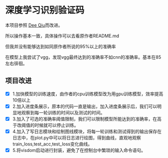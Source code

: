 # 深度学习识别验证码

本项目参照 [Dee Qiu](https://github.com/dee1024/pytorch-captcha-recognition)而改进。

所以操作基本一致，具体操作可以去看原作者README.md

但我并没有能够达到如同原作者所说的95%以上的准确率

在模型上我尝试了vgg，发现vgg最终达到的准确率不如cnn的准确率。基本在85左右徘徊。

##  项目改进

- [x] 1.加快模型的训练速度，由作者的cpu训练模型改为用gpu训练模型，效率提高10倍以上
- [x] 2.加入进度条展示，原本的代码一直是输出，加入进度条展示后，我们可以明显地观察到每一轮训练的时间以及测试的时间。
- [x] 3.加入了可选的准确率阈值限制，我们可以限制模型所能达到的准确率，在高于改阈值的时候就可以停止训练。
- [x] 4.加入了写日志模块和绘制图线模块，将每一轮训练和测试得到的输出保存在日志中，在plot.py中可以将日志进行绘图，得到曲线，直观地观察train_loss,test_acc,test_loss变化曲线。
- [x] 5.将visdom启动进行封装，避免了在控制台中繁琐的输入命令语句。
